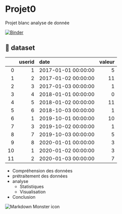 # Projet0
Projet blanc analyse de donnée


[![Binder](https://mybinder.org/badge_logo.svg)](https://mybinder.org/v2/gh/nevermind78/Projet0/main?labpath=index.ipynb)


## :file_folder: dataset 

|    |   userid | date                |   valeur |
|---:|---------:|:--------------------|---------:|
|  0 |        1 | 2017-01-01 00:00:00 |        5 |
|  1 |        2 | 2017-01-02 00:00:00 |       11 |
|  2 |        3 | 2017-01-03 00:00:00 |        1 |
|  3 |        4 | 2018-01-01 00:00:00 |        0 |
|  4 |        5 | 2018-01-02 00:00:00 |       11 |
|  5 |        6 | 2018-10-03 00:00:00 |        1 |
|  6 |        1 | 2019-10-01 00:00:00 |       10 |
|  7 |        3 | 2019-10-02 00:00:00 |        1 |
|  8 |        7 | 2019-10-03 00:00:00 |        5 |
|  9 |        8 | 2020-01-01 00:00:00 |        3 |
| 10 |        1 | 2020-01-02 00:00:00 |        3 |
| 11 |        2 | 2020-01-03 00:00:00 |        7 |


* Compréhension des données
* prétraitement des données
* analyse
  * Statistiques
  * Visualisation
* Conclusion










<img src="https://seeklogo.com//images/P/pandas-logo-776F6D45BB-seeklogo.com.png"
     alt="Markdown Monster icon"
     style="float: left; margin-right: 10px;" />